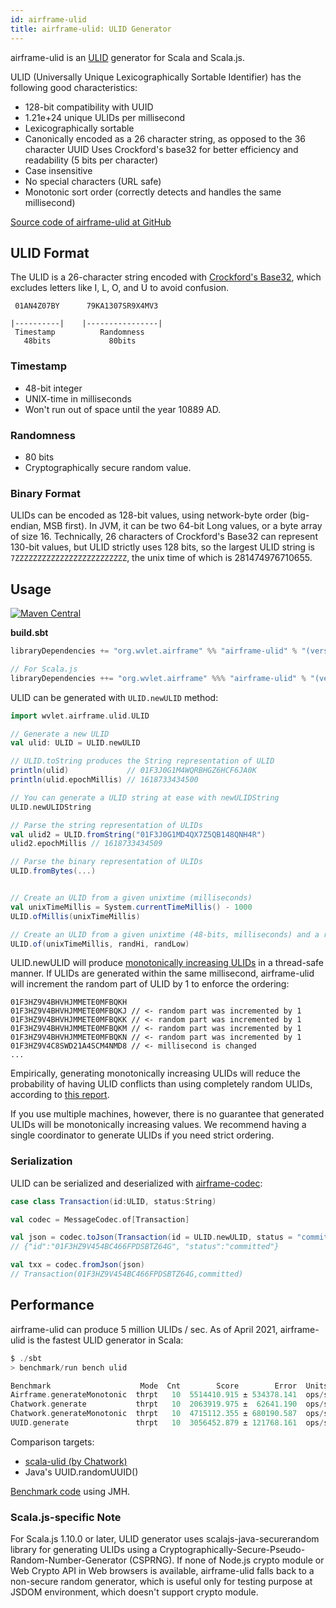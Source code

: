 ```yaml
---
id: airframe-ulid
title: airframe-ulid: ULID Generator
---
```


airframe-ulid is an [ULID](https://github.com/ulid/spec) generator for Scala and Scala.js. 

ULID (Universally Unique Lexicographically Sortable Identifier) has the following good characteristics:

- 128-bit compatibility with UUID
- 1.21e+24 unique ULIDs per millisecond
- Lexicographically sortable
- Canonically encoded as a 26 character string, as opposed to the 36 character UUID
Uses Crockford's base32 for better efficiency and readability (5 bits per character)
- Case insensitive
- No special characters (URL safe)
- Monotonic sort order (correctly detects and handles the same millisecond)

[Source code of airframe-ulid at GitHub](https://github.com/wvlet/airframe/tree/main/airframe-ulid)

## ULID Format

The ULID is a 26-character string encoded with [Crockford's Base32](https://www.crockford.com/base32.html), which excludes letters like I, L, O, and U to avoid confusion.

```
 01AN4Z07BY      79KA1307SR9X4MV3

|----------|    |----------------|
 Timestamp          Randomness
   48bits             80bits
```

### Timestamp

- 48-bit integer
- UNIX-time in milliseconds
- Won't run out of space until the year 10889 AD.

### Randomness

- 80 bits
- Cryptographically secure random value.

### Binary Format

ULIDs can be encoded as 128-bit values, using network-byte order (big-endian, MSB first). In JVM, it can be two 64-bit Long values, or a byte array of size 16. Technically, 26 characters of Crockford's Base32 can represent 130-bit values, but ULID strictly uses 128 bits, so the largest ULID string is `7ZZZZZZZZZZZZZZZZZZZZZZZZZ`, the unix time of which is 281474976710655.

## Usage

[![Maven Central](https://maven-badges.herokuapp.com/maven-central/org.wvlet.airframe/airframe-ulid_2.12/badge.svg)](https://maven-badges.herokuapp.com/maven-central/org.wvlet.airframe/airframe-ulid_2.12/)

__build.sbt__
```scala
libraryDependencies += "org.wvlet.airframe" %% "airframe-ulid" % "(version)"

// For Scala.js
libraryDependencies ++= "org.wvlet.airframe" %%% "airframe-ulid" % "(version)"
```

ULID can be generated with `ULID.newULID` method:

```scala
import wvlet.airframe.ulid.ULID

// Generate a new ULID
val ulid: ULID = ULID.newULID

// ULID.toString produces the String representation of ULID
println(ulid)             // 01F3J0G1M4WQRBHGZ6HCF6JA0K
println(ulid.epochMillis) // 1618733434500

// You can generate a ULID string at ease with newULIDString
ULID.newULIDString

// Parse the string representation of ULIDs 
val ulid2 = ULID.fromString("01F3J0G1MD4QX7Z5QB148QNH4R")
ulid2.epochMillis // 1618733434509

// Parse the binary representation of ULIDs
ULID.fromBytes(...)


// Create an ULID from a given unixtime (milliseconds)
val unixTimeMillis = System.currentTimeMillis() - 1000
ULID.ofMillis(unixTimeMillis)

// Create an ULID from a given unixtime (48-bits, milliseconds) and a random value (80-bits) 
ULID.of(unixTimeMillis, randHi, randLow)

```


ULID.newULID will produce [monotonically increasing ULIDs](https://github.com/ulid/spec#monotonicity) in a thread-safe manner. If ULIDs are generated within the same millisecond, airframe-ulid will increment the random part of ULID by 1 to enforce the ordering:

```
01F3HZ9V4BHVHJMMETE0MFBQKH
01F3HZ9V4BHVHJMMETE0MFBQKJ // <- random part was incremented by 1
01F3HZ9V4BHVHJMMETE0MFBQKK // <- random part was incremented by 1
01F3HZ9V4BHVHJMMETE0MFBQKM // <- random part was incremented by 1
01F3HZ9V4BHVHJMMETE0MFBQKN // <- random part was incremented by 1
01F3HZ9V4C8SWD21A4SCM4NMD8 // <- millisecond is changed
...
```

Empirically, generating monotonically increasing ULIDs will reduce the probability of having ULID conflicts than using completely random ULIDs, according to [this report](https://medium.com/zendesk-engineering/how-probable-are-collisions-with-ulids-monotonic-option-d604d3ed2de).

If you use multiple machines, however, there is no guarantee that generated ULIDs will be monotonically increasing values. We recommend having a single coordinator to generate ULIDs if you need strict ordering.


### Serialization

ULID can be serialized and deserialized with [airframe-codec](airframe-codec.md): 
```scala
case class Transaction(id:ULID, status:String)

val codec = MessageCodec.of[Transaction]

val json = codec.toJson(Transaction(id = ULID.newULID, status = "committed")) 
// {"id":"01F3HZ9V454BC466FPDSBTZ64G", "status":"committed"}

val txx = codec.fromJson(json)
// Transaction(01F3HZ9V454BC466FPDSBTZ64G,committed)
```

## Performance

airframe-ulid can produce 5 million ULIDs / sec. As of April 2021, airframe-ulid is the fastest ULID generator in Scala: 

```scala
$ ./sbt
> benchmark/run bench ulid

Benchmark                    Mode  Cnt        Score        Error  Units
Airframe.generateMonotonic  thrpt   10  5514410.915 ± 534378.141  ops/s
Chatwork.generate           thrpt   10  2063919.975 ±  62641.190  ops/s
Chatwork.generateMonotonic  thrpt   10  4715112.355 ± 680190.587  ops/s
UUID.generate               thrpt   10  3056452.879 ± 121768.161  ops/s
```

Comparison targets:
- [scala-ulid (by Chatwork)](https://github.com/chatwork/scala-ulid)
- Java's UUID.randomUUID()

[Benchmark code](https://github.com/wvlet/airframe/blob/main/airframe-benchmark/src/main/scala/wvlet/airframe/benchmark/ulid/ULIDBenchmark.scala) using JMH.


### Scala.js-specific Note

For Scala.js 1.10.0 or later, ULID generator uses scalajs-java-securerandom library for generating ULIDs using a Cryptographically-Secure-Pseudo-Random-Number-Generator (CSPRNG).
If none of Node.js crypto module or Web Crypto API in Web browsers is available, airframe-ulid falls back to a non-secure random generator, which is useful only for testing purpose at JSDOM environment, which doesn't support crypto module.
